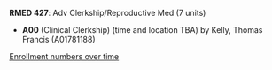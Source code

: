 **RMED 427**: Adv Clerkship/Reproductive Med (7 units)

- **A00** (Clinical Clerkship) (time and location TBA) by Kelly, Thomas Francis (A01781188)

[Enrollment numbers over time](./RMED427.tsv)
